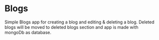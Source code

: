 # Blogs
Simple Blogs app for creating a blog and editing &amp; deleting a blog. Deleted blogs will be moved to deleted blogs section and app is made with mongoDb as database.
